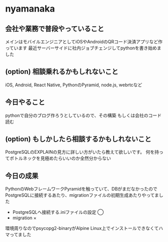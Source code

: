 # nyamanaka

## 会社や業務で普段やっていること

メインはモバイルエンジニアとしてiOSやAndroidのQRコード決済アプリなど作っています
最近サーバーサイドに社内ジョブチェンジしてpythonを書き始めました

## (option) 相談乗れるかもしれないこと

iOS, Android, React Native, PythonのPyramid, node.js, webrtcなど

## 今日やること

pythonで自分のブログ作ろうとしているので、その構築
もしくは会社のコード読む

## (option) もしかしたら相談するかもしれないこと

PostgreSQLのEXPLAINの見方に詳しい方がいたら教えて欲しいです。
何を持ってボトルネックを見極めたらいいのか全然分からない

## 今日の成果

PythonのWebフレームワークPyramidを触っていて、DBがまだなかったのでPostgreSQLに接続するあたり、migrationファイルの初期生成あたりやってました

- PostgreSQLへ接続する.iniファイルの設定 ◯
- migration ×

環境周りなのでpsycopg2-binaryがAlpine Linux上でインストールできなくてハマってました